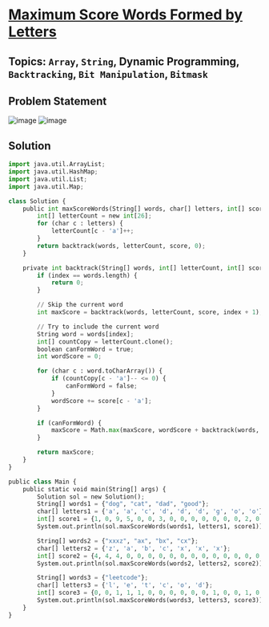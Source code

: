 # [Maximum Score Words Formed by Letters](https://leetcode.com/problems/maximum-score-words-formed-by-letters/description/)
## Topics: `Array`, `String`, Dynamic Programming, `Backtracking`, `Bit Manipulation`, `Bitmask`
## Problem Statement
![image](https://github.com/SiddhantKumarMaurya/LeetCode_Questions/assets/107787014/719d7519-4407-470a-839f-627f3387b654)
![image](https://github.com/SiddhantKumarMaurya/LeetCode_Questions/assets/107787014/e6f4fc01-1357-44cb-9db2-3283bd9d7192)
## Solution
```python
import java.util.ArrayList;
import java.util.HashMap;
import java.util.List;
import java.util.Map;

class Solution {
    public int maxScoreWords(String[] words, char[] letters, int[] score) {
        int[] letterCount = new int[26];
        for (char c : letters) {
            letterCount[c - 'a']++;
        }
        return backtrack(words, letterCount, score, 0);
    }

    private int backtrack(String[] words, int[] letterCount, int[] score, int index) {
        if (index == words.length) {
            return 0;
        }

        // Skip the current word
        int maxScore = backtrack(words, letterCount, score, index + 1);

        // Try to include the current word
        String word = words[index];
        int[] countCopy = letterCount.clone();
        boolean canFormWord = true;
        int wordScore = 0;

        for (char c : word.toCharArray()) {
            if (countCopy[c - 'a']-- <= 0) {
                canFormWord = false;
            }
            wordScore += score[c - 'a'];
        }

        if (canFormWord) {
            maxScore = Math.max(maxScore, wordScore + backtrack(words, countCopy, score, index + 1));
        }

        return maxScore;
    }
}

public class Main {
    public static void main(String[] args) {
        Solution sol = new Solution();
        String[] words1 = {"dog", "cat", "dad", "good"};
        char[] letters1 = {'a', 'a', 'c', 'd', 'd', 'd', 'g', 'o', 'o'};
        int[] score1 = {1, 0, 9, 5, 0, 0, 3, 0, 0, 0, 0, 0, 0, 0, 2, 0, 0, 0, 0, 0, 0, 0, 0, 0, 0, 0};
        System.out.println(sol.maxScoreWords(words1, letters1, score1)); // Output: 23

        String[] words2 = {"xxxz", "ax", "bx", "cx"};
        char[] letters2 = {'z', 'a', 'b', 'c', 'x', 'x', 'x'};
        int[] score2 = {4, 4, 4, 0, 0, 0, 0, 0, 0, 0, 0, 0, 0, 0, 0, 0, 0, 0, 0, 0, 0, 0, 0, 5, 0, 10};
        System.out.println(sol.maxScoreWords(words2, letters2, score2)); // Output: 27

        String[] words3 = {"leetcode"};
        char[] letters3 = {'l', 'e', 't', 'c', 'o', 'd'};
        int[] score3 = {0, 0, 1, 1, 1, 0, 0, 0, 0, 0, 0, 1, 0, 0, 1, 0, 0, 0, 0, 1, 0, 0, 0, 0, 0, 0};
        System.out.println(sol.maxScoreWords(words3, letters3, score3)); // Output: 0
    }
}
```
